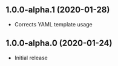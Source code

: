 ## 1.0.0-alpha.1 (2020-01-28)

* Corrects YAML template usage

## 1.0.0-alpha.0 (2020-01-24)

* Initial release
